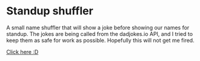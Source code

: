 # Standup shuffler
A small name shuffler that will show a joke before showing our names for standup.
The jokes are being called from the dadjokes.io API, and I tried to keep them as safe for work as possible.
Hopefully this will not get me fired.

<a href="https://cesarvillegas-q4.github.io/standup-shuffler/">Click here :D</a>
